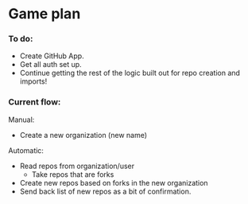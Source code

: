 # Game plan

### To do:

- Create GitHub App.
- Get all auth set up.
- Continue getting the rest of the logic built out for repo creation and imports!

### Current flow:

Manual:

- Create a new organization (new name)

Automatic:

- Read repos from organization/user
  - Take repos that are forks
- Create new repos based on forks in the new organization
- Send back list of new repos as a bit of confirmation.
